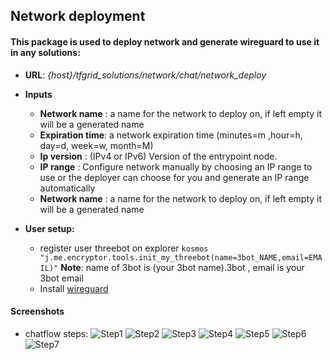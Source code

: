 ## Network deployment

#### This package is used to deploy network and generate wireguard to use it in any solutions:

* **URL**: *{host}/tfgrid_solutions/network/chat/network_deploy*
* **Inputs**
    - **Network name** : a name for the network to deploy on,  if left empty it will be a generated name
    - **Expiration time**: a network expiration time (minutes=m ,hour=h, day=d, week=w, month=M)
    - **Ip version** : (IPv4 or IPv6) Version of the entrypoint node.
    - **IP range** : Configure network manually by choosing an IP range to use or the deployer can choose for you and generate an IP range automatically
    - **Network name** : a name for the network to deploy on,  if left empty it will be a generated name

* **User setup:**
    - register user threebot on explorer `kosmos "j.me.encryptor.tools.init_my_threebot(name=3bot_NAME,email=EMAIL)"` **Note**: name of 3bot is (your 3bot name).3bot , email is your 3bot email
    - Install [wireguard](https://www.wireguard.com/install/)

#### Screenshots
   * chatflow steps:
   ![Step1](network1.png)
   ![Step2](network2.png)
   ![Step3](network3.png)
   ![Step4](network4.png)
   ![Step5](network5.png)
   ![Step6](network6.png)
   ![Step7](network7.png)